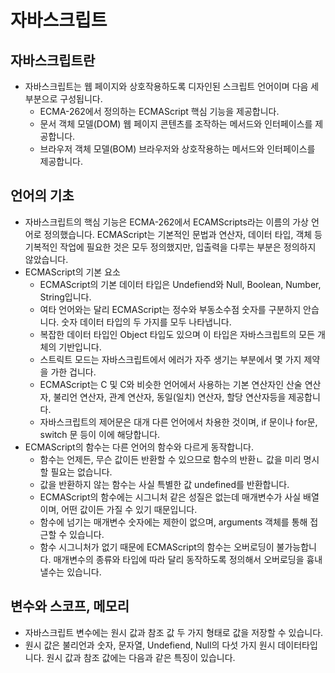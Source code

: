 # 자바스크립트

## 자바스크립트란
- 자바스크립트는 웹 페이지와 상호작용하도록 디자인된 스크립트 언어이며 다음 세 부분으로 구성됩니다.
  - ECMA-262에서 정의하는 ECMAScript 핵심 기능을 제공합니다.
  - 문서 객체 모델(DOM) 웹 페이지 콘텐츠를 조작하는 메서드와 인터페이스를 제공합니다.
  - 브라우저 객체 모델(BOM) 브라우저와 상호작용하는 메서드와 인터페이스를 제공합니다.

## 언어의 기초

- 자바스크립트의 핵심 기능은 ECMA-262에서 ECAMScripts라는 이름의 가상 언어로 정의했습니다. ECMAScript는 기본적인 문법과 연산자, 데이터 타입, 객체 등 기복적인 작업에 필요한 것은 모두 정의했지만, 입출력을 다루는 부분은 정의하지 않았습니다.
- ECMAScript의 기본 요소
  - ECMAScript의 기본 데이터 타입은 Undefiend와 Null, Boolean, Number, String입니다.
  - 여타 언어와는 달리 ECMAScript는 정수와 부동소수점 숫자를 구분하지 안습니다. 숫자 데이터 타입의 두 가지를 모두 나타냅니다.
  - 복잡한 데이터 타입인 Object 타입도 있으며 이 타입은 자바스크립트의 모든 개체의 기반입니다.
  - 스트릭트 모드는 자바스크립트에서 에러가 자주 생기는 부분에서 몇 가지 제약을 가한 겁니다.
  - ECMAScript는 C 및 C와 비슷한 언어에서 사용하는 기본 연산자인 산술 연산자, 불리언 연산자, 관계 연산자, 동일(일치) 연산자, 할당 연산자등을 제공합니다.
  - 자바스크립트의 제어문은 대개 다른 언어에서 차용한 것이며, if 문이나 for문, switch 문 등이 이에 해당합니다.
- ECMAScript의 함수는 다른 언어의 함수와 다르게 동작합니다.
  - 함수는 언제든, 무슨 값이든 반환할 수 있으므로 함수의 반환ㄴ 값을 미리 명시할 필요는 없습니다.
  - 값을 반환하지 않는 함수는 사실 특별한 값 undefined를 반환합니다.
  - ECMAScript의 함수에는 시그니처 같은 성질은 없는데 매개변수가 사실 배열이며, 어떤 값이든 가질 수 있기 때문입니다.
  - 함수에 넘기는 매개변수 숫자에는 제한이 없으며, arguments 객체를 통해 접근할 수 있습니다.
  - 함수 시그니처가 없기 때문에 ECMAScript의 함수는 오버로딩이 불가능합니다. 매개변수의 종류와 타입에 따라 달리 동작하도록 정의해서 오버로딩을 흉내낼수는 있습니다.

## 변수와 스코프, 메모리
- 자바스크립트 변수에는 원시 값과 참조 값 두 가지 형태로 값을 저장할 수 있습니다. 
- 원시 값은 불리언과 숫자, 문자열, Undefiend, Null의 다섯 가지 원시 데이터타입니다. 원시 값과 참조 값에는 다음과 같은 특징이 있습니다.